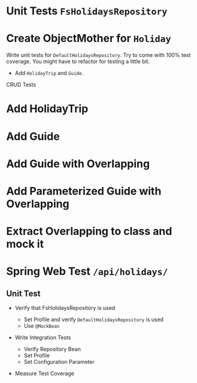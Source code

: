 # Unit Tests `FsHolidaysRepository`

# Create ObjectMother for `Holiday`

Write unit tests for `DefaultHolidaysRepository`. Try to come with 100% test coverage. You might have to refactor for testing a little bit.

- Add `HolidayTrip` and `Guide`.


CRUD Tests

# Add HolidayTrip

# Add Guide

# Add Guide with Overlapping

# Add Parameterized Guide with Overlapping

# Extract Overlapping to class and mock it



# Spring Web Test `/api/holidays/`

## Unit Test

- Verify that FsHolidaysRepository is used
  - Set Profile and verify `DefaultHolidaysRepository` is used
  - Use `@MockBean`
- Write Integration Tests
  - Verify Repository Bean
  - Set Profile
  - Set Configuration Parameter

- Measure Test Coverage
